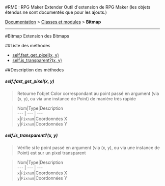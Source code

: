 #RME : RPG Maker Extender
Outil d'extension de RPG Maker (les objets étendus ne sont documentés que pour les ajouts.)

[Documentation](README.md) > [Classes et modules](__class-and-module_list.md) > **Bitmap**  
- - -  
#Bitmap
Extension des Bitmaps

##Liste des méthodes
*    [self.fast_get_pixel(x, y)](#selffast_get_pixelx-y)
*    [self.is_transparent?(x, y)](#selfis_transparentx-y)


##Description des méthodes
##### self.fast_get_pixel(x, y)

> Retourne l'objet Color correspondant au point passé en argument (via (x, y), ou via une instance de Point) de manière très rapide

  
> Nom|Type|Description  
--- | --- | ---  
`x`|`Fixnum`|Coordonnées X  
`y`|`Fixnum`|Coordonnées Y  






##### self.is_transparent?(x, y)

> Vérifie si le point passé en argument (via (x, y), ou via une instance de Point) est sur un pixel transparent

  
> Nom|Type|Description  
--- | --- | ---  
`x`|`Fixnum`|Coordonnées X  
`y`|`Fixnum`|Coordonnées Y  






